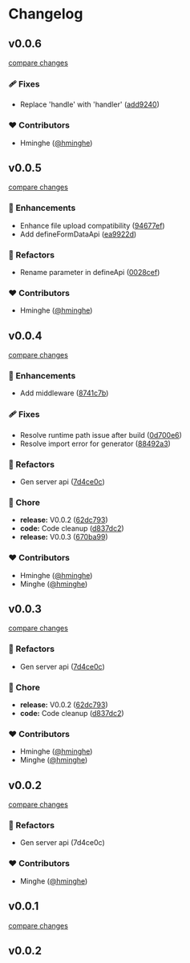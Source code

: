 # Changelog


## v0.0.6

[compare changes](https://github.com/hminghe/nuxt-unapi/compare/v0.0.5...v0.0.6)

### 🩹 Fixes

- Replace 'handle' with 'handler' ([add9240](https://github.com/hminghe/nuxt-unapi/commit/add9240))

### ❤️ Contributors

- Hminghe ([@hminghe](http://github.com/hminghe))

## v0.0.5

[compare changes](https://github.com/hminghe/nuxt-unapi/compare/v0.0.4...v0.0.5)

### 🚀 Enhancements

- Enhance file upload compatibility ([94677ef](https://github.com/hminghe/nuxt-unapi/commit/94677ef))
- Add defineFormDataApi ([ea9922d](https://github.com/hminghe/nuxt-unapi/commit/ea9922d))

### 💅 Refactors

- Rename parameter in defineApi ([0028cef](https://github.com/hminghe/nuxt-unapi/commit/0028cef))

### ❤️ Contributors

- Hminghe ([@hminghe](http://github.com/hminghe))

## v0.0.4

[compare changes](https://github.com/hminghe/nuxt-unapi/compare/v0.0.1...v0.0.4)

### 🚀 Enhancements

- Add middleware ([8741c7b](https://github.com/hminghe/nuxt-unapi/commit/8741c7b))

### 🩹 Fixes

- Resolve runtime path issue after build ([0d700e6](https://github.com/hminghe/nuxt-unapi/commit/0d700e6))
- Resolve import error for generator ([88492a3](https://github.com/hminghe/nuxt-unapi/commit/88492a3))

### 💅 Refactors

- Gen server api ([7d4ce0c](https://github.com/hminghe/nuxt-unapi/commit/7d4ce0c))

### 🏡 Chore

- **release:** V0.0.2 ([62dc793](https://github.com/hminghe/nuxt-unapi/commit/62dc793))
- **code:** Code cleanup ([d837dc2](https://github.com/hminghe/nuxt-unapi/commit/d837dc2))
- **release:** V0.0.3 ([670ba99](https://github.com/hminghe/nuxt-unapi/commit/670ba99))

### ❤️ Contributors

- Hminghe ([@hminghe](http://github.com/hminghe))
- Minghe ([@hminghe](http://github.com/hminghe))

## v0.0.3

[compare changes](https://github.com/hminghe/nuxt-unapi/compare/v0.0.1...v0.0.3)

### 💅 Refactors

- Gen server api ([7d4ce0c](https://github.com/hminghe/nuxt-unapi/commit/7d4ce0c))

### 🏡 Chore

- **release:** V0.0.2 ([62dc793](https://github.com/hminghe/nuxt-unapi/commit/62dc793))
- **code:** Code cleanup ([d837dc2](https://github.com/hminghe/nuxt-unapi/commit/d837dc2))

### ❤️ Contributors

- Hminghe ([@hminghe](http://github.com/hminghe))
- Minghe ([@hminghe](http://github.com/hminghe))

## v0.0.2

[compare changes](https://undefined/undefined/compare/v0.0.1...v0.0.2)

### 💅 Refactors

- Gen server api (7d4ce0c)

### ❤️ Contributors

- Minghe ([@hminghe](http://github.com/hminghe))

## v0.0.1

[compare changes](https://undefined/undefined/compare/v0.0.2...v0.0.1)

## v0.0.2

